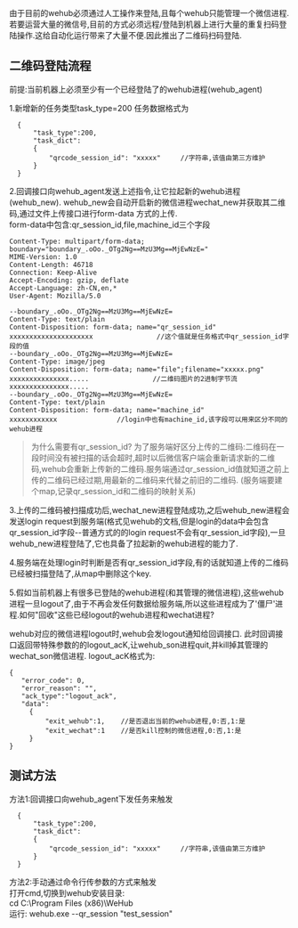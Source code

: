 由于目前的wehub必须通过人工操作来登陆,且每个wehub只能管理一个微信进程.若要运营大量的微信号,目前的方式必须远程/登陆到机器上进行大量的重复扫码登陆操作.这给自动化运行带来了大量不便.因此推出了二维码扫码登陆.

##  二维码登陆流程
前提:当前机器上必须至少有一个已经登陆了的wehub进程(wehub_agent)

1.新增新的任务类型task_type=200
任务数据格式为
```
  {
      "task_type":200,
      "task_dict":
      {
          "qrcode_session_id": "xxxxx"     //字符串,该值由第三方维护
      }
  }
```
2.回调接口向wehub_agent发送上述指令,让它拉起新的wehub进程(wehub_new). wehub_new会自动开启新的微信进程wechat_new并获取其二维码,通过文件上传接口进行form-data 方式的上传.  
form-data中包含:qr_session_id,file,machine_id三个字段
```
Content-Type: multipart/form-data; boundary="boundary_.oOo._OTg2Ng==MzU3Mg==MjEwNzE="
MIME-Version: 1.0
Content-Length: 46718
Connection: Keep-Alive
Accept-Encoding: gzip, deflate
Accept-Language: zh-CN,en,*
User-Agent: Mozilla/5.0

--boundary_.oOo._OTg2Ng==MzU3Mg==MjEwNzE=
Content-Type: text/plain
Content-Disposition: form-data; name="qr_session_id"
xxxxxxxxxxxxxxxxxxxxx                //这个值就是任务格式中qr_session_id字段的值
--boundary_.oOo._OTg2Ng==MzU3Mg==MjEwNzE=
Content-Type: image/jpeg
Content-Disposition: form-data; name="file";filename="xxxxx.png"
xxxxxxxxxxxxxxx.....                //二维码图片的2进制字节流
xxxxxxxxxxxxxxx.....
--boundary_.oOo._OTg2Ng==MzU3Mg==MjEwNzE=
Content-Type: text/plain
Content-Disposition: form-data; name="machine_id"
xxxxxxxxxxxx               //login中也有machine_id,该字段可以用来区分不同的wehub进程

```
>为什么需要有qr_session_id?
>为了服务端好区分上传的二维码:二维码在一段时间没有被扫描的话会超时,超时以后微信客户端会重新请求新的二维码,wehub会重新上传新的二维码.服务端通过qr_session_id值就知道之前上传的二维码已经过期,用最新的二维码来代替之前旧的二维码. (服务端要建个map,记录qr_session_id和二维码的映射关系)

3.上传的二维码被扫描成功后,wechat_new进程登陆成功,之后wehub_new进程会发送login request到服务端(格式见wehub的文档,但是login的data中会包含qr_session_id字段--普通方式的的login request不会有qr_session_id字段),一旦wehub_new进程登陆了,它也具备了拉起新的wehub进程的能力了.

4.服务端在处理login时判断是否有qr_session_id字段,有的话就知道上传的二维码已经被扫描登陆了,从map中删除这个key.

5.假如当前机器上有很多已登陆的wehub进程(和其管理的微信进程),这些wehub进程一旦logout了,由于不再会发任何数据给服务端,所以这些进程成为了'僵尸'进程.如何"回收"这些已经logout的wehub进程和wechat进程?


wehub对应的微信进程logout时,wehub会发logout通知给回调接口.
此时回调接口返回带特殊参数的的logout_acK,让wehub_son进程quit,并kill掉其管理的wechat_son微信进程. 
logout_acK格式为:
```
{
   "error_code": 0,                   
   "error_reason": "",                
   "ack_type":"logout_ack",                
   "data":
     {
         "exit_wehub":1,    //是否退出当前的wehub进程,0:否,1:是
         "exit_wechat":1    //是否kill控制的微信进程,0:否,1:是 
     }
}
```


##  测试方法
方法1:回调接口向wehub_agent下发任务来触发  
```
  {
      "task_type":200,
      "task_dict":
      {
          "qrcode_session_id": "xxxxx"     //字符串,该值由第三方维护
      }
  }
```
方法2:手动通过命令行传参数的方式来触发  
打开cmd,切换到wehub安装目录:  
cd  C:\Program Files (x86)\WeHub  
运行:  wehub.exe  --qr_session  "test_session"
